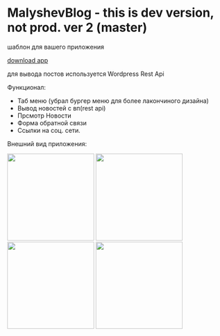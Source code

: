 # MalyshevBlog - this is dev version, not prod. ver 2 (master)

шаблон для вашего приложения

[download app](https://yadi.sk/d/xUgO9p1J7ssE_g)

для вывода постов используется Wordpress Rest Api

Функционал:
- Таб меню (убрал бургер меню для более лакончиного дизайна)
- Вывод новостей с вп(rest api)
- Прсмотр Новости
- Форма обратной связи
- Ссылки на соц. сети.

Внешний вид приложения:
<p float="left">

<img src="https://i.ibb.co/nkPFwCX/photo-2020-10-05-11-52-55.jpg" width="200">

<img src="https://i.ibb.co/wLhqBwY/photo-2020-10-05-11-52-53.jpg" width="200">

<img src="https://i.ibb.co/4J9cTSG/photo-2020-10-05-11-52-51.jpg" width="200">

<img src="https://i.ibb.co/5FwGwn0/photo-2020-10-05-11-52-57.jpg" width="200">

</p>
